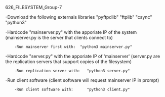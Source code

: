 626_FILESYSTEM_Group-7

-Download the following externals libraries
        "pyftpdlib"
        "ftplib"
        "csync"
        "python3"
        
    
-Hardcode "mainserver.py" with the apporiate IP of the system
(mainserver.py is the server that clients connect to)

        -Run mainserver first with:  "python3 mainserver.py"
        
        
        
-Hardcode "server.py" with the apporiate IP of 'mainserver'
(server.py are the replication servers that support copies of the filesystem)

        -Run replication server with:   "python3 server.py"
        
        
        
-Run client software
(client software will request mainserver IP in prompt)

        -Run client software with:      "python3 client.py"
  
